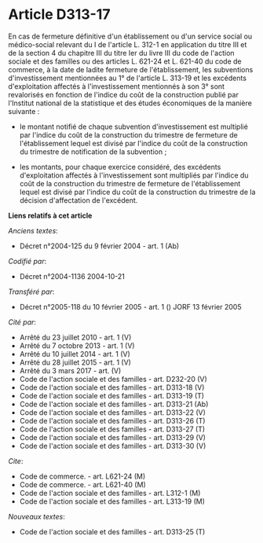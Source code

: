 # Article D313-17

En cas de fermeture définitive d'un établissement ou d'un service social ou médico-social relevant du I de l'article L. 312-1
en application du titre III et de la section 4 du chapitre III du titre Ier du livre III du code de l'action sociale et des
familles ou des articles L. 621-24 et L. 621-40 du code de commerce, à la date de ladite fermeture de l'établissement, les
subventions d'investissement mentionnées au 1° de l'article L. 313-19 et les excédents d'exploitation affectés à
l'investissement mentionnés à son 3° sont revalorisés en fonction de l'indice du coût de la construction publié par
l'Institut national de la statistique et des études économiques de la manière suivante :

- le montant notifié de chaque subvention d'investissement est multiplié par l'indice du coût de la construction du trimestre
de fermeture de l'établissement lequel est divisé par l'indice du coût de la construction du trimestre de notification de la
subvention ;

- les montants, pour chaque exercice considéré, des excédents d'exploitation affectés à l'investissement sont multipliés par
l'indice du coût de la construction du trimestre de fermeture de l'établissement lequel est divisé par l'indice du coût de la
construction du trimestre de la décision d'affectation de l'excédent.

**Liens relatifs à cet article**

_Anciens textes_:

  - Décret n°2004-125 du 9 février 2004 - art. 1 (Ab)

_Codifié par_:

  - Décret n°2004-1136 2004-10-21

_Transféré par_:

  - Décret n°2005-118 du 10 février 2005 - art. 1 () JORF 13 février 2005

_Cité par_:

  - Arrêté du 23 juillet 2010 - art. 1 (V)
  - Arrêté du 7 octobre 2013 - art. 1 (V)
  - Arrêté du 10 juillet 2014 - art. 1 (V)
  - Arrêté du 28 juillet 2015 - art. 1 (V)
  - Arrêté du 3 mars 2017 - art. (V)
  - Code de l'action sociale et des familles - art. D232-20 (V)
  - Code de l'action sociale et des familles - art. D313-18 (V)
  - Code de l'action sociale et des familles - art. D313-19 (T)
  - Code de l'action sociale et des familles - art. D313-21 (Ab)
  - Code de l'action sociale et des familles - art. D313-22 (V)
  - Code de l'action sociale et des familles - art. D313-26 (T)
  - Code de l'action sociale et des familles - art. D313-27 (T)
  - Code de l'action sociale et des familles - art. D313-29 (V)
  - Code de l'action sociale et des familles - art. D313-30 (V)

_Cite_:

  - Code de commerce. - art. L621-24 (M)
  - Code de commerce. - art. L621-40 (M)
  - Code de l'action sociale et des familles - art. L312-1 (M)
  - Code de l'action sociale et des familles - art. L313-19 (M)

_Nouveaux textes_:

  - Code de l'action sociale et des familles - art. D313-25 (T)
